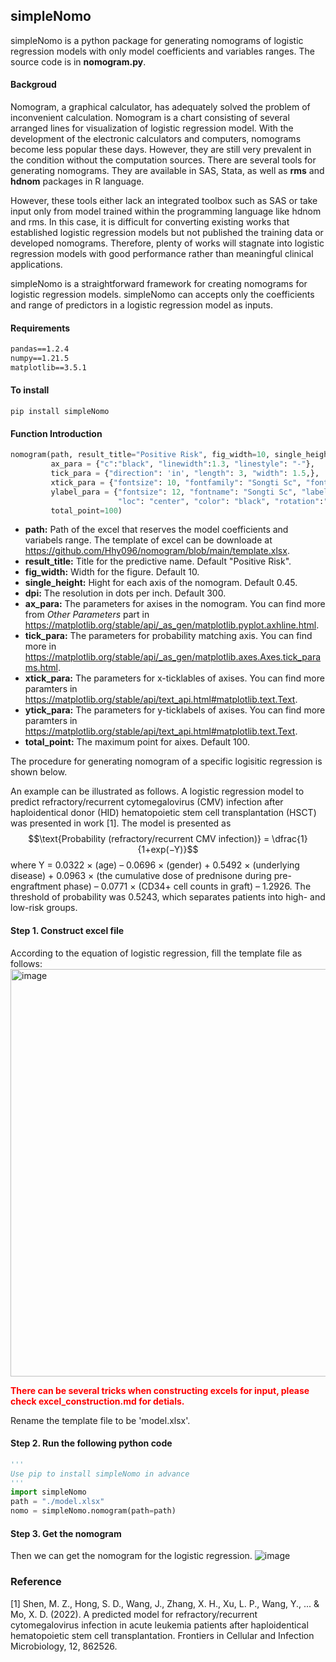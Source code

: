 ## simpleNomo

simpleNomo is a python package for generating nomograms of logistic regression models with only model coefficients and variables ranges. The source code is in **nomogram.py**.

#### Backgroud
Nomogram, a graphical calculator, has adequately solved the problem of inconvenient calculation. Nomogram is a chart consisting of several arranged lines for visualization of logistic regression model. With the development of the electronic calculators and computers, nomograms become less popular these days. However, they are still very prevalent in the condition without the computation sources. There are several tools for generating nomograms. They are available in SAS, Stata, as well as **rms** and **hdnom** packages in R language.

However, these tools either lack an integrated toolbox such as SAS or take input only from model trained within the programming language like hdnom and rms. In this case, it is difficult for converting existing works that established logistic regression models but not published the training data or developed nomograms. Therefore, plenty of works will stagnate into logistic regression models with good performance rather than meaningful clinical applications.  

simpleNomo is a straightforward framework for creating nomograms for logistic regression models. simpleNomo can accepts only the coefficients
and range of predictors in a logistic regression model as inputs.

#### Requirements
```txt
pandas==1.2.4
numpy==1.21.5
matplotlib==3.5.1
```

#### To install
```terminal
pip install simpleNomo
```

#### Function Introduction
```python
nomogram(path, result_title="Positive Risk", fig_width=10, single_height=0.45, dpi=300,
         ax_para = {"c":"black", "linewidth":1.3, "linestyle": "-"},
         tick_para = {"direction": 'in', "length": 3, "width": 1.5,},
         xtick_para = {"fontsize": 10, "fontfamily": "Songti Sc", "fontweight": "bold"},
         ylabel_para = {"fontsize": 12, "fontname": "Songti Sc", "labelpad":100, 
                        "loc": "center", "color": "black", "rotation":"horizontal"},
         total_point=100)
```
- **path:** Path of the excel that reserves the model coefficients and variabels range. The template of excel can be downloade at https://github.com/Hhy096/nomogram/blob/main/template.xlsx.
- **result_title:** Title for the predictive name. Default "Positive Risk".
- **fig_width:** Width for the figure. Default 10.
- **single_height:** Hight for each axis of the nomogram. Default 0.45.
- **dpi:** The resolution in dots per inch. Default 300.
- **ax_para:** The parameters for axises in the nomogram. You can find more from *Other Parameters* part in https://matplotlib.org/stable/api/_as_gen/matplotlib.pyplot.axhline.html.
- **tick_para:** The parameters for probability matching axis. You can find more in https://matplotlib.org/stable/api/_as_gen/matplotlib.axes.Axes.tick_params.html.
- **xtick_para:** The parameters for x-ticklables of axises. You can find more paramters in https://matplotlib.org/stable/api/text_api.html#matplotlib.text.Text.
- **ytick_para:** The parameters for y-ticklabels of axises. You can find more paramters in https://matplotlib.org/stable/api/text_api.html#matplotlib.text.Text.
- **total_point:** The maximum point for aixes. Default 100.

The procedure for generating nomogram of a specific logisitic regression is shown below.

An example can be illustrated as follows. A logistic regression model to predict refractory/recurrent cytomegalovirus (CMV) infection after haploidentical donor (HID) hematopoietic stem cell transplantation (HSCT) was presented in work [1]. The model is presented as
$$\text{Probability (refractory/recurrent CMV infection)} = \dfrac{1}{1+exp(−Y)}$$
where Y = 0.0322 × (age) – 0.0696 × (gender) + 0.5492 × (underlying disease) + 0.0963 × (the cumulative dose of prednisone during pre- engraftment phase) – 0.0771 × (CD34+ cell counts in graft) – 1.2926. The threshold of probability was 0.5243, which separates patients into high- and low-risk groups.

#### Step 1. Construct excel file
According to the equation of logistic regression, fill the template file as follows:
<img width="652" alt="image" src="https://user-images.githubusercontent.com/105685749/210125549-5281415f-79d5-43ad-b956-ef4d1227a041.png">

<font color=red> **There can be several tricks when constructing excels for input, please check excel_construction.md for detials.** </font>

Rename the template file to be 'model.xlsx'.

#### Step 2. Run the following python code 
```python
'''
Use pip to install simpleNomo in advance
'''
import simpleNomo
path = "./model.xlsx"
nomo = simpleNomo.nomogram(path=path)
```

#### Step 3. Get the nomogram
Then we can get the nomogram for the logistic regression.
![image](https://user-images.githubusercontent.com/105685749/229339773-a6c1b4d1-03fd-4b0c-8165-d76607c7714d.png)

<!--![image](https://user-images.githubusercontent.com/105685749/210125610-5f55d5c4-c270-41e3-8f3c-8d9174cfda58.png)-->

### Reference
[1] Shen, M. Z., Hong, S. D., Wang, J., Zhang, X. H., Xu, L. P., Wang, Y., ... & Mo, X. D. (2022). A predicted model for refractory/recurrent cytomegalovirus infection in acute leukemia patients after haploidentical hematopoietic stem cell transplantation. Frontiers in Cellular and Infection Microbiology, 12, 862526.
